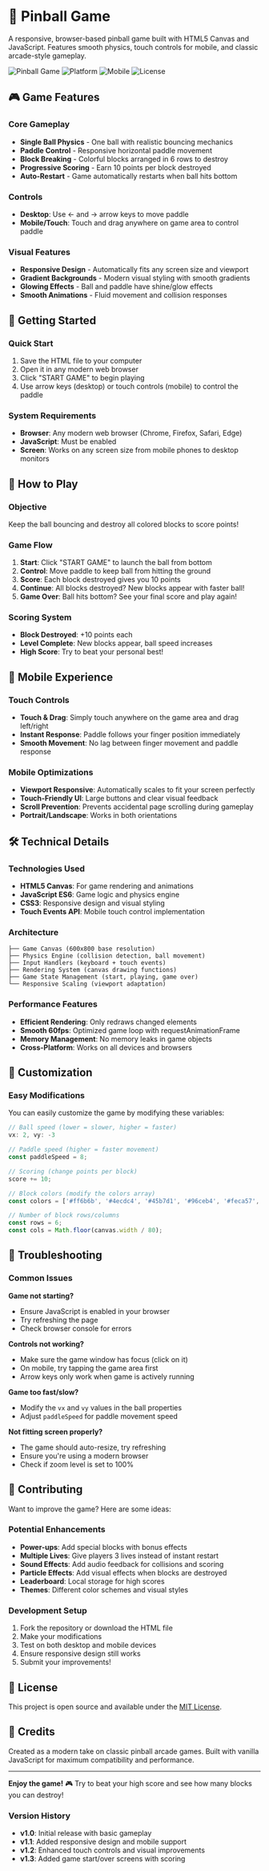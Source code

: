 # 🎯 Pinball Game

A responsive, browser-based pinball game built with HTML5 Canvas and JavaScript. Features smooth physics, touch controls for mobile, and classic arcade-style gameplay.

![Pinball Game](https://img.shields.io/badge/Game-Pinball-blue) ![Platform](https://img.shields.io/badge/Platform-Web-green) ![Mobile](https://img.shields.io/badge/Mobile-Friendly-orange) ![License](https://img.shields.io/badge/License-MIT-lightgrey)

## 🎮 Game Features

### Core Gameplay
- **Single Ball Physics** - One ball with realistic bouncing mechanics
- **Paddle Control** - Responsive horizontal paddle movement
- **Block Breaking** - Colorful blocks arranged in 6 rows to destroy
- **Progressive Scoring** - Earn 10 points per block destroyed
- **Auto-Restart** - Game automatically restarts when ball hits bottom

### Controls
- **Desktop**: Use ← and → arrow keys to move paddle
- **Mobile/Touch**: Touch and drag anywhere on game area to control paddle

### Visual Features
- **Responsive Design** - Automatically fits any screen size and viewport
- **Gradient Backgrounds** - Modern visual styling with smooth gradients
- **Glowing Effects** - Ball and paddle have shine/glow effects
- **Smooth Animations** - Fluid movement and collision responses

## 🚀 Getting Started

### Quick Start
1. Save the HTML file to your computer
2. Open it in any modern web browser
3. Click "START GAME" to begin playing
4. Use arrow keys (desktop) or touch controls (mobile) to control the paddle

### System Requirements
- **Browser**: Any modern web browser (Chrome, Firefox, Safari, Edge)
- **JavaScript**: Must be enabled
- **Screen**: Works on any screen size from mobile phones to desktop monitors

## 🎯 How to Play

### Objective
Keep the ball bouncing and destroy all colored blocks to score points!

### Game Flow
1. **Start**: Click "START GAME" to launch the ball from bottom
2. **Control**: Move paddle to keep ball from hitting the ground
3. **Score**: Each block destroyed gives you 10 points
4. **Continue**: All blocks destroyed? New blocks appear with faster ball!
5. **Game Over**: Ball hits bottom? See your final score and play again!

### Scoring System
- **Block Destroyed**: +10 points each
- **Level Complete**: New blocks appear, ball speed increases
- **High Score**: Try to beat your personal best!

## 📱 Mobile Experience

### Touch Controls
- **Touch & Drag**: Simply touch anywhere on the game area and drag left/right
- **Instant Response**: Paddle follows your finger position immediately
- **Smooth Movement**: No lag between finger movement and paddle response

### Mobile Optimizations
- **Viewport Responsive**: Automatically scales to fit your screen perfectly
- **Touch-Friendly UI**: Large buttons and clear visual feedback
- **Scroll Prevention**: Prevents accidental page scrolling during gameplay
- **Portrait/Landscape**: Works in both orientations

## 🛠️ Technical Details

### Technologies Used
- **HTML5 Canvas**: For game rendering and animations
- **JavaScript ES6**: Game logic and physics engine
- **CSS3**: Responsive design and visual styling
- **Touch Events API**: Mobile touch control implementation

### Architecture
```
├── Game Canvas (600x800 base resolution)
├── Physics Engine (collision detection, ball movement)
├── Input Handlers (keyboard + touch events)
├── Rendering System (canvas drawing functions)
├── Game State Management (start, playing, game over)
└── Responsive Scaling (viewport adaptation)
```

### Performance Features
- **Efficient Rendering**: Only redraws changed elements
- **Smooth 60fps**: Optimized game loop with requestAnimationFrame
- **Memory Management**: No memory leaks in game objects
- **Cross-Platform**: Works on all devices and browsers

## 🎨 Customization

### Easy Modifications
You can easily customize the game by modifying these variables:

```javascript
// Ball speed (lower = slower, higher = faster)
vx: 2, vy: -3

// Paddle speed (higher = faster movement)
const paddleSpeed = 8;

// Scoring (change points per block)
score += 10;

// Block colors (modify the colors array)
const colors = ['#ff6b6b', '#4ecdc4', '#45b7d1', '#96ceb4', '#feca57', '#ff9ff3'];

// Number of block rows/columns
const rows = 6;
const cols = Math.floor(canvas.width / 80);
```

## 🐛 Troubleshooting

### Common Issues

**Game not starting?**
- Ensure JavaScript is enabled in your browser
- Try refreshing the page
- Check browser console for errors

**Controls not working?**
- Make sure the game window has focus (click on it)
- On mobile, try tapping the game area first
- Arrow keys only work when game is actively running

**Game too fast/slow?**
- Modify the `vx` and `vy` values in the ball properties
- Adjust `paddleSpeed` for paddle movement speed

**Not fitting screen properly?**
- The game should auto-resize, try refreshing
- Ensure you're using a modern browser
- Check if zoom level is set to 100%

## 🤝 Contributing

Want to improve the game? Here are some ideas:

### Potential Enhancements
- **Power-ups**: Add special blocks with bonus effects
- **Multiple Lives**: Give players 3 lives instead of instant restart
- **Sound Effects**: Add audio feedback for collisions and scoring
- **Particle Effects**: Add visual effects when blocks are destroyed
- **Leaderboard**: Local storage for high scores
- **Themes**: Different color schemes and visual styles

### Development Setup
1. Fork the repository or download the HTML file
2. Make your modifications
3. Test on both desktop and mobile devices
4. Ensure responsive design still works
5. Submit your improvements!

## 📄 License

This project is open source and available under the [MIT License](LICENSE).

## 🎯 Credits

Created as a modern take on classic pinball arcade games. Built with vanilla JavaScript for maximum compatibility and performance.

---

**Enjoy the game!** 🎮 Try to beat your high score and see how many blocks you can destroy!

### Version History
- **v1.0**: Initial release with basic gameplay
- **v1.1**: Added responsive design and mobile support
- **v1.2**: Enhanced touch controls and visual improvements
- **v1.3**: Added game start/over screens with scoring